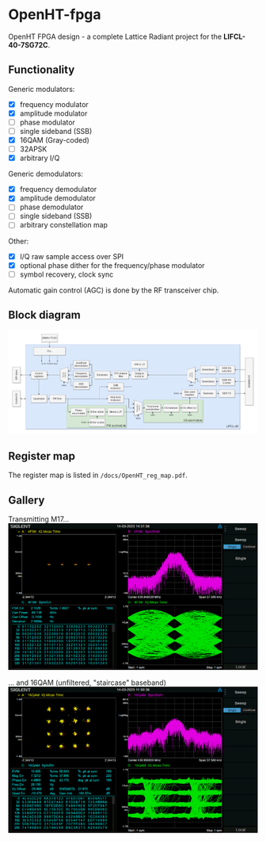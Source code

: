 # OpenHT-fpga
OpenHT FPGA design - a complete Lattice Radiant project for the **LIFCL-40-7SG72C**.

## Functionality
Generic modulators:
- [x] frequency modulator
- [x] amplitude modulator
- [ ] phase modulator
- [ ] single sideband (SSB)
- [x] 16QAM (Gray-coded)
- [ ] 32APSK
- [x] arbitrary I/Q

Generic demodulators:
- [x] frequency demodulator
- [x] amplitude demodulator
- [ ] phase demodulator
- [ ] single sideband (SSB)
- [ ] arbitrary constellation map

Other:
- [x] I/Q raw sample access over SPI
- [x] optional phase dither for the frequency/phase modulator
- [ ] symbol recovery, clock sync

Automatic gain control (AGC) is done by the RF transceiver chip.

## Block diagram
<img src="https://github.com/M17-Project/OpenHT-fpga/blob/main/docs/OpenHT-fpga.drawio.png" width="800">

## Register map
The register map is listed in `/docs/OpenHT_reg_map.pdf`.

## Gallery
Transmitting M17...<br>
<img src="https://github.com/M17-Project/OpenHT-fpga/blob/main/docs/4FSK_M17_test.png" width="800">

... and 16QAM (unfiltered, "staircase" baseband)<br>
<img src="https://github.com/M17-Project/OpenHT-fpga/blob/main/docs/16QAM_test.png" width="800">
